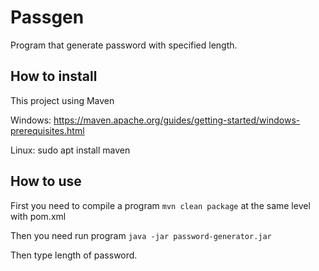 # Passgen
Program that generate password with specified length.
## How to install 
This project using Maven </br>

Windows: https://maven.apache.org/guides/getting-started/windows-prerequisites.html </br>

Linux: sudo apt install maven
## How to use 
First you need to compile a program `mvn clean package` at the same level with pom.xml </br>

Then you need run program `java -jar password-generator.jar` </br>

Then type length of password.